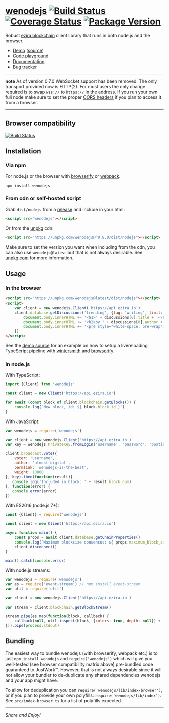 
# [wenodejs](https://github.com/eziranetwork/wenodejs) [![Build Status](https://img.shields.io/circleci/project/github/eziranetwork/wenodejs.svg?style=flat-square)](https://circleci.com/gh/eziranetwork/workflows/wenodejs) [![Coverage Status](https://img.shields.io/coveralls/eziranetwork/wenodejs.svg?style=flat-square)](https://coveralls.io/github/eziranetwork/wenodejs?branch=master) [![Package Version](https://img.shields.io/npm/v/wenodejs.svg?style=flat-square)](https://www.npmjs.com/package/wenodejs)

Robust [ezira blockchain](https://ezira.io) client library that runs in both node.js and the browser.

* [Demo](https://comments.steem.vc) ([source](https://github.com/eziranetwork/wenodejs/tree/master/examples/comment-feed))
* [Code playground](https://playground.steem.vc)
* [Documentation](https://eziranetwork.github.io/wenodejs/)
* [Bug tracker](https://github.com/eziranetwork/wenodejs/issues)

---

**note** As of version 0.7.0 WebSocket support has been removed. The only transport provided now is HTTP(2). For most users the only change required is to swap `wss://` to `https://` in the address. If you run your own full node make sure to set the proper [CORS headers](https://en.wikipedia.org/wiki/Cross-origin_resource_sharing) if you plan to access it from a browser.

---


Browser compatibility
---------------------

[![Build Status](https://saucelabs.com/browser-matrix/eziranetwork-wenodejs.svg)](https://saucelabs.com/open_sauce/user/eziranetwork-wenodejs)


Installation
------------

### Via npm

For node.js or the browser with [browserify](https://github.com/substack/node-browserify) or [webpack](https://github.com/webpack/webpack).

```
npm install wenodejs
```

### From cdn or self-hosted script

Grab `dist/nodejs` from a [release](https://github.com/eziranetwork/wenodejs/releases) and include in your html:

```html
<script src="wenodejs"></script>
```

Or from the [unpkg](https://unpkg.com) cdn:

```html
<script src="https://unpkg.com/wenodejs@^0.8.0/dist/nodejs"></script>
```

Make sure to set the version you want when including from the cdn, you can also use `wenodejs@latest` but that is not always desirable. See [unpkg.com](https://unpkg.com) for more information.


Usage
-----

### In the browser

```html
<script src="https://unpkg.com/wenodejs@latest/dist/nodejs"></script>
<script>
    var client = new wenodejs.Client('https://api.ezira.io')
    client.database.getDiscussions('trending', {tag: 'writing', limit: 1}).then(function(discussions){
        document.body.innerHTML += '<h1>' + discussions[0].title + '</h1>'
        document.body.innerHTML += '<h2>by ' + discussions[0].author + '</h2>'
        document.body.innerHTML += '<pre style="white-space: pre-wrap">' + discussions[0].body + '</pre>'
    })
</script>
```

See the [demo source](https://github.com/eziranetwork/wenodejs/tree/master/examples/comment-feed) for an example on how to setup a livereloading TypeScript pipeline with [wintersmith](https://github.com/eziranetwork/wintersmith) and [browserify](https://github.com/substack/node-browserify).

### In node.js

With TypeScript:

```typescript
import {Client} from 'wenodejs'

const client = new Client('https://api.ezira.io')

for await (const block of client.blockchain.getBlocks()) {
    console.log(`New block, id: ${ block.block_id }`)
}
```

With JavaScript:

```javascript
var wenodejs = require('wenodejs')

var client = new wenodejs.Client('https://api.ezira.io')
var key = wenodejs.PrivateKey.fromLogin('username', 'password', 'posting')

client.broadcast.vote({
    voter: 'username',
    author: 'almost-digital',
    permlink: 'wenodejs-is-the-best',
    weight: 10000
}, key).then(function(result){
   console.log('Included in block: ' + result.block_num)
}, function(error) {
   console.error(error)
})
```

With ES2016 (node.js 7+):

```javascript
const {Client} = require('wenodejs')

const client = new Client('https://api.ezira.io')

async function main() {
    const props = await client.database.getChainProperties()
    console.log(`Maximum blocksize consensus: ${ props.maximum_block_size } bytes`)
    client.disconnect()
}

main().catch(console.error)
```

With node.js streams:

```javascript
var wenodejs = require('wenodejs')
var es = require('event-stream') // npm install event-stream
var util = require('util')

var client = new wenodejs.Client('https://api.ezira.io')

var stream = client.blockchain.getBlockStream()

stream.pipe(es.map(function(block, callback) {
    callback(null, util.inspect(block, {colors: true, depth: null}) + '\n')
})).pipe(process.stdout)
```


Bundling
--------

The easiest way to bundle wenodejs (with browserify, webpack etc.) is to just `npm install wenodejs` and `require('wenodejs')` which will give you well-tested (see browser compatibility matrix above) pre-bundled code guaranteed to JustWork™. However, that is not always desirable since it will not allow your bundler to de-duplicate any shared dependencies wenodejs and your app might have.

To allow for deduplication you can `require('wenodejs/lib/index-browser')`, or if you plan to provide your own polyfills: `require('wenodejs/lib/index')`. See `src/index-browser.ts` for a list of polyfills expected.

---

*Share and Enjoy!*
